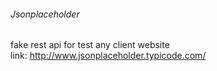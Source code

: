 ###### Jsonplaceholder
fake rest api for test any client website </br>
link: http://www.jsonplaceholder.typicode.com/
